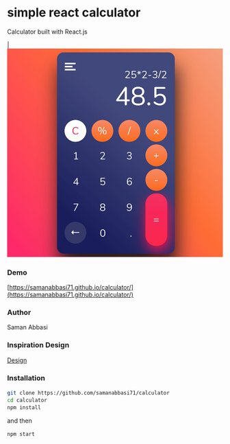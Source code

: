 # simple react calculator
Calculator built with React.js

|![Work Samples #1](https://raw.githubusercontent.com/samanabbasi71/calculator/main/design-inspiration.jpeg)

### Demo

[https://samanabbasi71.github.io/calculator/](https://samanabbasi71.github.io/calculator/)

### Author

Saman Abbasi

### Inspiration Design

[Design](https://opensource.org/licenses/MIT)

### Installation

```bash
git clone https://github.com/samanabbasi71/calculator
cd calculator
npm install
```

and then

```bash
npm start
```
